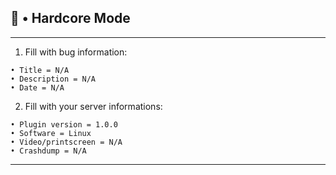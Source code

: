 ## 🛑 • Hardcore Mode

---
1. Fill with bug information:

```
• Title = N/A
• Description = N/A
• Date = N/A
```


2. Fill with your server informations:

```
• Plugin version = 1.0.0
• Software = Linux 
• Video/printscreen = N/A
• Crashdump = N/A
```
---

